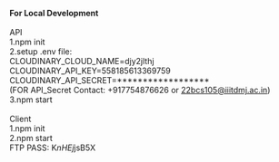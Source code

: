 **For Local Development**<br>
<br>
API 
<br>
1.npm init<br>
2.setup .env file:<br>
  CLOUDINARY_CLOUD_NAME=djy2jlthj<br>
  CLOUDINARY_API_KEY=558185613369759<br>
  CLOUDINARY_API_SECRET=******************<br>
  (FOR API_Secret Contact: +917754876626 or 22bcs105@iiitdmj.ac.in)<br>
3.npm start<br>
<br>
Client<br>
1.npm init<br>
2.npm start<br>
FTP PASS: K$nHEj$jsB5X